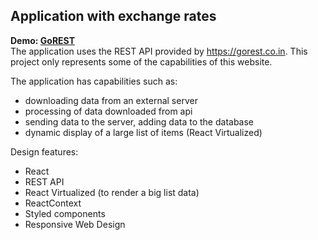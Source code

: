 ## Application with exchange rates

**Demo: [GoREST](https://dawiddev.github.io/go-rest/)** <br/>
The application uses the REST API provided by https://gorest.co.in. This project only represents some of the capabilities of this website.

The application has capabilities such as:
- downloading data from an external server
- processing of data downloaded from api
- sending data to the server, adding data to the database
- dynamic display of a large list of items (React Virtualized)

Design features:

- React
- REST API
- React Virtualized (to render a big list data)
- ReactContext
- Styled components
- Responsive Web Design
